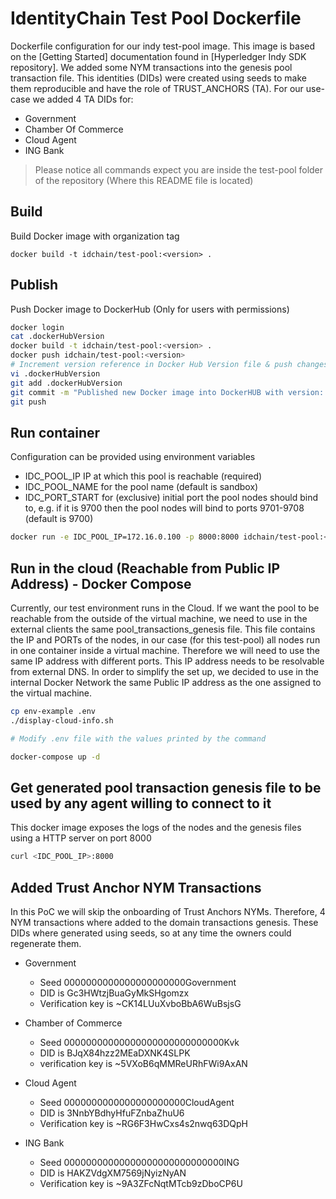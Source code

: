 # IdentityChain Test Pool Dockerfile

Dockerfile configuration for our indy test-pool image. This image is based on the [Getting Started] documentation found in 
[Hyperledger Indy SDK repository]. We added some NYM transactions into the genesis pool transaction file. This identities (DIDs)
were created using seeds to make them reproducible and have the role of TRUST_ANCHORS (TA). For our use-case we added 4 TA DIDs for:

* Government
* Chamber Of Commerce
* Cloud Agent
* ING Bank

> Please notice all commands expect you are inside the test-pool folder of the repository (Where this README file is located)

## Build

Build Docker image with organization tag
```
docker build -t idchain/test-pool:<version> .
```

## Publish

Push Docker image to DockerHub (Only for users with permissions)

```bash
docker login
cat .dockerHubVersion
docker build -t idchain/test-pool:<version> .
docker push idchain/test-pool:<version>
# Increment version reference in Docker Hub Version file & push changes to Git
vi .dockerHubVersion
git add .dockerHubVersion
git commit -m "Published new Docker image into DockerHUB with version: <version>"
git push
```

## Run container

Configuration can be provided using environment variables

- IDC_POOL_IP IP at which this pool is reachable (required)
- IDC_POOL_NAME for the pool name (default is sandbox)
- IDC_PORT_START for (exclusive) initial port the pool nodes should bind to, e.g. if it is 9700 then 
the pool nodes will bind to ports 9701-9708 (default is 9700)

```bash
docker run -e IDC_POOL_IP=172.16.0.100 -p 8000:8000 idchain/test-pool:<version>
```

## Run in the cloud (Reachable from Public IP Address) - Docker Compose

Currently, our test environment runs in the Cloud. If we want the pool to be reachable from the outside of the virtual machine,
we need to use in the external clients the same pool_transactions_genesis file. This file contains the IP and PORTs of the nodes,
in our case (for this test-pool) all nodes run in one container inside a virtual machine. Therefore we will need to use the same
IP address with different ports. This IP address needs to be resolvable from external DNS. In order to simplify the set up, we
decided to use in the internal Docker Network the same Public IP address as the one assigned to the virtual machine.

```bash
cp env-example .env
./display-cloud-info.sh

# Modify .env file with the values printed by the command

docker-compose up -d
```

## Get generated pool transaction genesis file to be used by any agent willing to connect to it

This docker image exposes the logs of the nodes and the genesis files using a HTTP server on port 8000

```bash
curl <IDC_POOL_IP>:8000
```

## Added Trust Anchor NYM Transactions

In this PoC we will skip the onboarding of Trust Anchors NYMs. Therefore, 4 NYM transactions where added to the domain
transactions genesis. These DIDs where generated using seeds, so at any time the owners could regenerate them.

* Government
    * Seed 0000000000000000000000Government
    * DID is Gc3HWtzjBuaGyMkSHgomzx
    * Verification key is ~CK14LUuXvboBbA6WuBsjsG
    
* Chamber of Commerce
    * Seed 00000000000000000000000000000Kvk
    * DID is BJqX84hzz2MEaDXNK4SLPK
    * verification key is ~5VXoB6qMMReURhFWi9AxAN

* Cloud Agent
    * Seed 0000000000000000000000CloudAgent
    * DID is 3NnbYBdhyHfuFZnbaZhuU6
    * Verification key is ~RG6F3HwCxs4s2nwq63DQpH

* ING Bank
    * Seed 00000000000000000000000000000ING
    * DID is HAKZVdgXM7569jNyizNyAN
    * Verification key is ~9A3ZFcNqtMTcb9zDboCP6U
    

